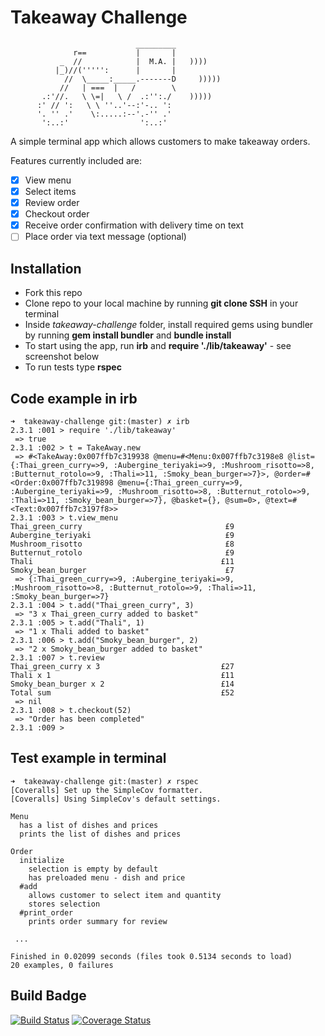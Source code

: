 # Takeaway Challenge

```
                            _________
              r==           |       |
           _  //            |  M.A. |   ))))
          |_)//(''''':      |       |
            //  \_____:_____.-------D     )))))
           //   | ===  |   /        \
       .:'//.   \ \=|   \ /  .:'':./    )))))
      :' // ':   \ \ ''..'--:'-.. ':
      '. '' .'    \:.....:--'.-'' .'
       ':..:'                ':..:'

 ```
A simple terminal app which allows customers to make takeaway orders.

Features currently included are:
- [x] View menu
- [x] Select items
- [x] Review order
- [x] Checkout order
- [x] Receive order confirmation with delivery time on text
- [ ] Place order via text message (optional)

## Installation

* Fork this repo
* Clone repo to your local machine by running **git clone SSH** in your terminal
* Inside *takeaway-challenge* folder, install required gems using bundler by running **gem install bundler** and **bundle install**
* To start using the app, run **irb** and **require './lib/takeaway'** - see screenshot below
* To run tests type **rspec**

## Code example in irb

```
➜  takeaway-challenge git:(master) ✗ irb
2.3.1 :001 > require './lib/takeaway'
 => true
2.3.1 :002 > t = TakeAway.new
 => #<TakeAway:0x007ffb7c319938 @menu=#<Menu:0x007ffb7c3198e8 @list={:Thai_green_curry=>9, :Aubergine_teriyaki=>9, :Mushroom_risotto=>8, :Butternut_rotolo=>9, :Thali=>11, :Smoky_bean_burger=>7}>, @order=#<Order:0x007ffb7c319898 @menu={:Thai_green_curry=>9, :Aubergine_teriyaki=>9, :Mushroom_risotto=>8, :Butternut_rotolo=>9, :Thali=>11, :Smoky_bean_burger=>7}, @basket={}, @sum=0>, @text=#<Text:0x007ffb7c3197f8>>
2.3.1 :003 > t.view_menu
Thai_green_curry                                £9
Aubergine_teriyaki                              £9
Mushroom_risotto                                £8
Butternut_rotolo                                £9
Thali                                          £11
Smoky_bean_burger                               £7
 => {:Thai_green_curry=>9, :Aubergine_teriyaki=>9, :Mushroom_risotto=>8, :Butternut_rotolo=>9, :Thali=>11, :Smoky_bean_burger=>7}
2.3.1 :004 > t.add("Thai_green_curry", 3)
 => "3 x Thai_green_curry added to basket"
2.3.1 :005 > t.add("Thali", 1)
 => "1 x Thali added to basket"
2.3.1 :006 > t.add("Smoky_bean_burger", 2)
 => "2 x Smoky_bean_burger added to basket"
2.3.1 :007 > t.review
Thai_green_curry x 3                           £27
Thali x 1                                      £11
Smoky_bean_burger x 2                          £14
Total sum                                      £52
 => nil
2.3.1 :008 > t.checkout(52)
 => "Order has been completed"
2.3.1 :009 >

```
## Test example in terminal

```
➜  takeaway-challenge git:(master) ✗ rspec
[Coveralls] Set up the SimpleCov formatter.
[Coveralls] Using SimpleCov's default settings.

Menu
  has a list of dishes and prices
  prints the list of dishes and prices

Order
  initialize
    selection is empty by default
    has preloaded menu - dish and price
  #add
    allows customer to select item and quantity
    stores selection
  #print_order
    prints order summary for review

 ...

Finished in 0.02099 seconds (files took 0.5134 seconds to load)
20 examples, 0 failures
```

## Build Badge

[![Build Status](https://travis-ci.org/makersacademy/takeaway-challenge.svg?branch=master)](https://travis-ci.org/makersacademy/takeaway-challenge)
[![Coverage Status](https://coveralls.io/repos/makersacademy/takeaway-challenge/badge.png)](https://coveralls.io/r/makersacademy/takeaway-challenge)
